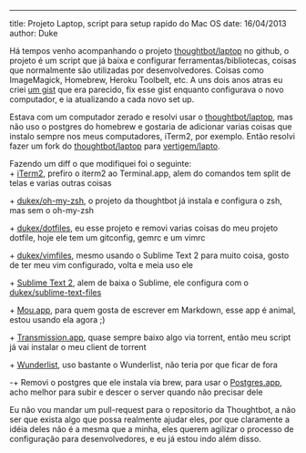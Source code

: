 ---
title: Projeto Laptop, script para setup rapido do Mac OS
date: 16/04/2013
author: Duke

Há tempos venho acompanhando o projeto [thoughtbot/laptop](https://github.com/thoughtbot/laptop) no github, o projeto é um script que já baixa e configurar ferramentas/bibliotecas, coisas que normalmente são utilizadas por desenvolvedores. Coisas como ImageMagick, Homebrew, Heroku Toolbelt, etc. A uns dois anos atras eu criei [um gist](https://gist.github.com/dukex/1035129) que era parecido, fix esse gist enquanto configurava o novo computador, e ia atualizando a cada novo set up.

Estava com um computador zerado e resolvi usar o [thoughtbot/laptop](https://github.com/thoughtbot/laptop), mas não uso o postgres do homebrew e gostaria de adicionar varias coisas que instalo sempre nos meus computadores, iTerm2, por exemplo. Então resolvi fazer um fork do [thoughtbot/laptop](https://github.com/thoughtbot/laptop) para [vertigem/lapto](https://github.com/vertigem/laptop).

Fazendo um diff o que modifiquei foi o seguinte:<br />
\+ [iTerm2](http://www.iterm2.com), prefiro o iterm2 ao Terminal.app, alem do comandos tem split de telas e varias outras coisas

\+ [dukex/oh-my-zsh](https://github.com/dukex/oh-my-zsh), o projeto da thoughtbot já instala e configura o zsh, mas sem o oh-my-zsh

\+ [dukex/dotfiles](https://github.com/dukex/dotfiles), eu esse projeto e removi varias coisas do meu projeto dotfile, hoje ele tem um gitconfig, gemrc e um vimrc

\+ [dukex/vimfiles](https://github.com/dukex/vimfiles), mesmo usando o Sublime Text 2 para muito coisa, gosto de ter meu vim configurado, volta e meia uso ele

\+ [Sublime Text 2](http://www.sublimetext.com/2), alem de baixa o Sublime, ele configura com o [dukex/sublime-text-files](https://github.com/dukex/sublime-text-files)

\+ [Mou.app](http://mouapp.com), para quem gosta de escrever em Markdown, esse app é animal, estou usando ela agora ;)

\+ [Transmission.app](http://www.transmissionbt.com), quase sempre baixo algo via torrent, então meu script já vai instalar o meu client de torrent

\+ [Wunderlist](https://www.wunderlist.com), uso bastante o Wunderlist, não teria por que ficar de fora

\-+ Removi o postgres que ele instala via brew, para usar o [Postgres.app](http://postgresapp.com), acho melhor para subir e descer o server quando não precisar dele


Eu não vou mandar um pull-request para o repositorio da Thoughtbot, a não ser que exista algo que possa realmente ajudar eles, por que claramente a idéia deles não é a mesma que a minha, eles querem agilizar o processo de configuração para desenvolvedores, e eu já estou indo além disso.

